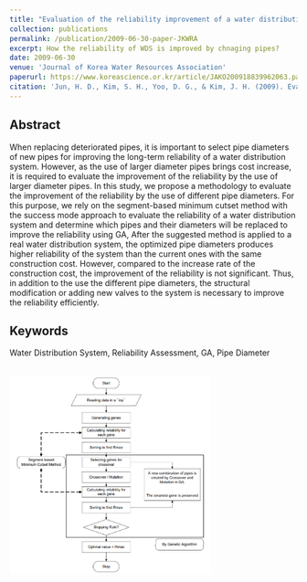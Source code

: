 ```yaml
---
title: "Evaluation of the reliability improvement of a water distribution system by changing pipe"
collection: publications
permalink: /publication/2009-06-30-paper-JKWRA
excerpt: How the reliability of WDS is improved by chnaging pipes?
date: 2009-06-30
venue: 'Journal of Korea Water Resources Association'
paperurl: https://www.koreascience.or.kr/article/JAKO200918839962063.page
citation: 'Jun, H. D., Kim, S. H., Yoo, D. G., & Kim, J. H. (2009). Evaluation of the reliability improvement of a water distribution system by changing pipe. <i>Journal of Korea Water Resources Association</i>, 42(6), 505-511.'
---
```

## Abstract
When replacing deteriorated pipes, it is important to select pipe diameters of new pipes for improving the long-term reliability of a water distribution system. However, as the use of larger diameter pipes brings cost increase, it is required to evaluate the improvement of the reliability by the use of larger diameter pipes. In this study, we propose a methodology to evaluate the improvement of the reliability by the use of different pipe diameters. For this purpose, we rely on the segment-based minimum cutset method with the success mode approach to evaluate the reliability of a water distribution system and determine which pipes and their diameters will be replaced to improve the reliability using GA, After the suggested method is applied to a real water distribution system, the optimized pipe diameters produces higher reliability of the system than the current ones with the same construction cost. However, compared to the increase rate of the construction cost, the improvement of the reliability is not significant. Thus, in addition to the use the different pipe diameters, the structural modification or adding new valves to the system is necessary to improve the reliability efficiently.
## Keywords
Water Distribution System, Reliability Assessment, GA, Pipe Diameter

<br/><img src='/images/2009_JKWRA_Pipe.png' width="70%" height="70%">